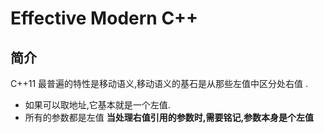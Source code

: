 # Effective Modern C++

## 简介

C++11 最普遍的特性是移动语义,移动语义的基石是从那些左值中区分处右值 .
* 如果可以取地址,它基本就是一个左值.
* 所有的参数都是左值  **当处理右值引用的参数时,需要铭记,参数本身是个左值**
